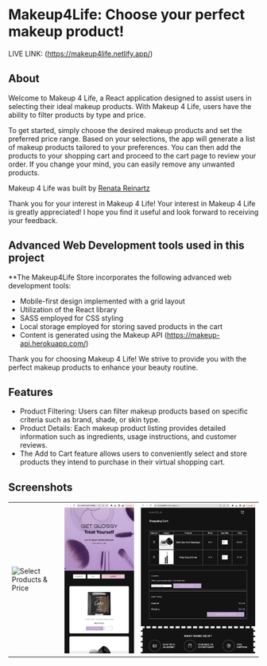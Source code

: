 # Makeup4Life: Choose your perfect makeup product!  

LIVE LINK: (https://makeup4life.netlify.app/)

## About

Welcome to Makeup 4 Life, a React application designed to assist users in selecting their ideal makeup products. With Makeup 4 Life, users have the ability to filter products by type and price.

To get started, simply choose the desired makeup products and set the preferred price range. Based on your selections, the app will generate a list of makeup products tailored to your preferences. You can then add the products to your shopping cart and proceed to the cart page to review your order. If you change your mind, you can easily remove any unwanted products.

Makeup 4 Life was built by [Renata Reinartz](https://github.com/renata1026)

Thank you for your interest in Makeup 4 Life!  Your interest in Makeup 4 Life is greatly appreciated! I hope you find it useful and look forward to receiving your feedback.

## Advanced Web Development tools used in this project

**The Makeup4Life Store  incorporates the following advanced web development tools:

* Mobile-first design implemented with a grid layout
* Utilization of the React library
* SASS employed for CSS styling
* Local storage employed for storing saved products in the cart
* Content is generated using the Makeup API (https://makeup-api.herokuapp.com/)

Thank you for choosing Makeup 4 Life! We strive to provide you with the perfect makeup products to enhance your beauty routine.


## Features

* Product Filtering: Users can filter makeup products based on specific criteria such as brand, shade, or skin type.
* Product Details: Each makeup product listing provides detailed information such as ingredients, usage instructions, and customer reviews.
* The Add to Cart feature allows users to conveniently select and store products they intend to purchase in their virtual shopping cart. 

## Screenshots


<table>
  <tr>
    <td><img src="./images/makeup-4-life-desktop.png" alt="Select Products & Price"></td>
    <td><img src="./images/makeup-4-life-mobile.png" alt="Mobile Responsive"></td>
    <td><img src="./images/makeup-4-life-cart.png" alt="Add to Cart"></td>
   </tr>
</table>

 




